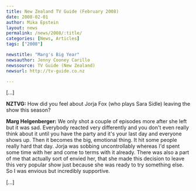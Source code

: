 ```yaml
---
title: New Zealand TV Guide (February 2008)
date: 2008-02-01
author: Mika Epstein
layout: news
permalink: /news/2008/:title/
categories: [News, Articles]
tags: ["2008"]

newstitle: "Marg's Big Year"
newsauthor: Jenny Cooney Carillo    
newssource: TV Guide (New Zealand)
newsurl: http://tv-guide.co.nz

---
```


[...]

**NZTVG:** How did you feel about Jorja Fox (who plays Sara Sidle) leaving the show this season?

**Marg Helgenberger:** We only shot a couple of episodes more after she left but it was sad. Everybody reacted very differently and you don't even really think about it until you have the party and it's your last day and everyone shows up. Then it becomes the big, emotional thing. It hit some people really hard that day. Jorja was sobbing uncontrollably whereas I'd spent some time with her and come to terms with it already. There was also a part of me that actually sort of envied her, that she made this decision to leave this very popular show just because she was ready to try something else. So I was envious but incredibly supportive.

[...]

